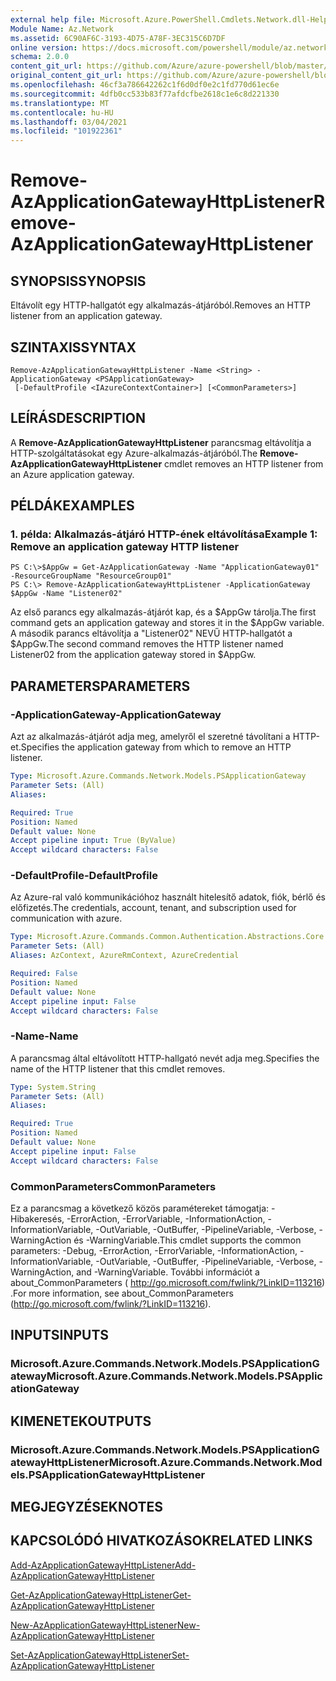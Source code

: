 ```yaml
---
external help file: Microsoft.Azure.PowerShell.Cmdlets.Network.dll-Help.xml
Module Name: Az.Network
ms.assetid: 6C90AF6C-3193-4D75-A78F-3EC315C6D7DF
online version: https://docs.microsoft.com/powershell/module/az.network/remove-azapplicationgatewayhttplistener
schema: 2.0.0
content_git_url: https://github.com/Azure/azure-powershell/blob/master/src/Network/Network/help/Remove-AzApplicationGatewayHttpListener.md
original_content_git_url: https://github.com/Azure/azure-powershell/blob/master/src/Network/Network/help/Remove-AzApplicationGatewayHttpListener.md
ms.openlocfilehash: 46cf3a786642262c1f6d0df0e2c1fd770d61ec6e
ms.sourcegitcommit: 4dfb0cc533b83f77afdcfbe2618c1e6c8d221330
ms.translationtype: MT
ms.contentlocale: hu-HU
ms.lasthandoff: 03/04/2021
ms.locfileid: "101922361"
---
```

# <span data-ttu-id="366d8-101">Remove-AzApplicationGatewayHttpListener</span><span class="sxs-lookup"><span data-stu-id="366d8-101">Remove-AzApplicationGatewayHttpListener</span></span>

## <span data-ttu-id="366d8-102">SYNOPSIS</span><span class="sxs-lookup"><span data-stu-id="366d8-102">SYNOPSIS</span></span>
<span data-ttu-id="366d8-103">Eltávolít egy HTTP-hallgatót egy alkalmazás-átjáróból.</span><span class="sxs-lookup"><span data-stu-id="366d8-103">Removes an HTTP listener from an application gateway.</span></span>

## <span data-ttu-id="366d8-104">SZINTAXIS</span><span class="sxs-lookup"><span data-stu-id="366d8-104">SYNTAX</span></span>

```
Remove-AzApplicationGatewayHttpListener -Name <String> -ApplicationGateway <PSApplicationGateway>
 [-DefaultProfile <IAzureContextContainer>] [<CommonParameters>]
```

## <span data-ttu-id="366d8-105">LEÍRÁS</span><span class="sxs-lookup"><span data-stu-id="366d8-105">DESCRIPTION</span></span>
<span data-ttu-id="366d8-106">A **Remove-AzApplicationGatewayHttpListener** parancsmag eltávolítja a HTTP-szolgáltatásokat egy Azure-alkalmazás-átjáróból.</span><span class="sxs-lookup"><span data-stu-id="366d8-106">The **Remove-AzApplicationGatewayHttpListener** cmdlet removes an HTTP listener from an Azure application gateway.</span></span>

## <span data-ttu-id="366d8-107">PÉLDÁK</span><span class="sxs-lookup"><span data-stu-id="366d8-107">EXAMPLES</span></span>

### <span data-ttu-id="366d8-108">1. példa: Alkalmazás-átjáró HTTP-ének eltávolítása</span><span class="sxs-lookup"><span data-stu-id="366d8-108">Example 1: Remove an application gateway HTTP listener</span></span>
```
PS C:\>$AppGw = Get-AzApplicationGateway -Name "ApplicationGateway01" -ResourceGroupName "ResourceGroup01"
PS C:\> Remove-AzApplicationGatewayHttpListener -ApplicationGateway $AppGw -Name "Listener02"
```

<span data-ttu-id="366d8-109">Az első parancs egy alkalmazás-átjárót kap, és a $AppGw tárolja.</span><span class="sxs-lookup"><span data-stu-id="366d8-109">The first command gets an application gateway and stores it in the $AppGw variable.</span></span>
<span data-ttu-id="366d8-110">A második parancs eltávolítja a "Listener02" NEVŰ HTTP-hallgatót a $AppGw.</span><span class="sxs-lookup"><span data-stu-id="366d8-110">The second command removes the HTTP listener named Listener02 from the application gateway stored in $AppGw.</span></span>

## <span data-ttu-id="366d8-111">PARAMETERS</span><span class="sxs-lookup"><span data-stu-id="366d8-111">PARAMETERS</span></span>

### <span data-ttu-id="366d8-112">-ApplicationGateway</span><span class="sxs-lookup"><span data-stu-id="366d8-112">-ApplicationGateway</span></span>
<span data-ttu-id="366d8-113">Azt az alkalmazás-átjárót adja meg, amelyről el szeretné távolítani a HTTP-et.</span><span class="sxs-lookup"><span data-stu-id="366d8-113">Specifies the application gateway from which to remove an HTTP listener.</span></span>

```yaml
Type: Microsoft.Azure.Commands.Network.Models.PSApplicationGateway
Parameter Sets: (All)
Aliases:

Required: True
Position: Named
Default value: None
Accept pipeline input: True (ByValue)
Accept wildcard characters: False
```

### <span data-ttu-id="366d8-114">-DefaultProfile</span><span class="sxs-lookup"><span data-stu-id="366d8-114">-DefaultProfile</span></span>
<span data-ttu-id="366d8-115">Az Azure-ral való kommunikációhoz használt hitelesítő adatok, fiók, bérlő és előfizetés.</span><span class="sxs-lookup"><span data-stu-id="366d8-115">The credentials, account, tenant, and subscription used for communication with azure.</span></span>

```yaml
Type: Microsoft.Azure.Commands.Common.Authentication.Abstractions.Core.IAzureContextContainer
Parameter Sets: (All)
Aliases: AzContext, AzureRmContext, AzureCredential

Required: False
Position: Named
Default value: None
Accept pipeline input: False
Accept wildcard characters: False
```

### <span data-ttu-id="366d8-116">-Name</span><span class="sxs-lookup"><span data-stu-id="366d8-116">-Name</span></span>
<span data-ttu-id="366d8-117">A parancsmag által eltávolított HTTP-hallgató nevét adja meg.</span><span class="sxs-lookup"><span data-stu-id="366d8-117">Specifies the name of the HTTP listener that this cmdlet removes.</span></span>

```yaml
Type: System.String
Parameter Sets: (All)
Aliases:

Required: True
Position: Named
Default value: None
Accept pipeline input: False
Accept wildcard characters: False
```

### <span data-ttu-id="366d8-118">CommonParameters</span><span class="sxs-lookup"><span data-stu-id="366d8-118">CommonParameters</span></span>
<span data-ttu-id="366d8-119">Ez a parancsmag a következő közös paramétereket támogatja: -Hibakeresés, -ErrorAction, -ErrorVariable, -InformationAction, -InformationVariable, -OutVariable, -OutBuffer, -PipelineVariable, -Verbose, -WarningAction és -WarningVariable.</span><span class="sxs-lookup"><span data-stu-id="366d8-119">This cmdlet supports the common parameters: -Debug, -ErrorAction, -ErrorVariable, -InformationAction, -InformationVariable, -OutVariable, -OutBuffer, -PipelineVariable, -Verbose, -WarningAction, and -WarningVariable.</span></span> <span data-ttu-id="366d8-120">További információt a about_CommonParameters ( http://go.microsoft.com/fwlink/?LinkID=113216) .</span><span class="sxs-lookup"><span data-stu-id="366d8-120">For more information, see about_CommonParameters (http://go.microsoft.com/fwlink/?LinkID=113216).</span></span>

## <span data-ttu-id="366d8-121">INPUTS</span><span class="sxs-lookup"><span data-stu-id="366d8-121">INPUTS</span></span>

### <span data-ttu-id="366d8-122">Microsoft.Azure.Commands.Network.Models.PSApplicationGateway</span><span class="sxs-lookup"><span data-stu-id="366d8-122">Microsoft.Azure.Commands.Network.Models.PSApplicationGateway</span></span>

## <span data-ttu-id="366d8-123">KIMENETEK</span><span class="sxs-lookup"><span data-stu-id="366d8-123">OUTPUTS</span></span>

### <span data-ttu-id="366d8-124">Microsoft.Azure.Commands.Network.Models.PSApplicationGatewayHttpListener</span><span class="sxs-lookup"><span data-stu-id="366d8-124">Microsoft.Azure.Commands.Network.Models.PSApplicationGatewayHttpListener</span></span>

## <span data-ttu-id="366d8-125">MEGJEGYZÉSEK</span><span class="sxs-lookup"><span data-stu-id="366d8-125">NOTES</span></span>

## <span data-ttu-id="366d8-126">KAPCSOLÓDÓ HIVATKOZÁSOK</span><span class="sxs-lookup"><span data-stu-id="366d8-126">RELATED LINKS</span></span>

[<span data-ttu-id="366d8-127">Add-AzApplicationGatewayHttpListener</span><span class="sxs-lookup"><span data-stu-id="366d8-127">Add-AzApplicationGatewayHttpListener</span></span>](./Add-AzApplicationGatewayHttpListener.md)

[<span data-ttu-id="366d8-128">Get-AzApplicationGatewayHttpListener</span><span class="sxs-lookup"><span data-stu-id="366d8-128">Get-AzApplicationGatewayHttpListener</span></span>](./Get-AzApplicationGatewayHttpListener.md)

[<span data-ttu-id="366d8-129">New-AzApplicationGatewayHttpListener</span><span class="sxs-lookup"><span data-stu-id="366d8-129">New-AzApplicationGatewayHttpListener</span></span>](./New-AzApplicationGatewayHttpListener.md)

[<span data-ttu-id="366d8-130">Set-AzApplicationGatewayHttpListener</span><span class="sxs-lookup"><span data-stu-id="366d8-130">Set-AzApplicationGatewayHttpListener</span></span>](./Set-AzApplicationGatewayHttpListener.md)


